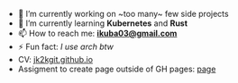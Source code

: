 - 🔭 I’m currently working on ~too many~ few side projects
- 🌱 I’m currently learning **Kubernetes** and **Rust**
- 📫 How to reach me: **ikuba03@gmail.com**
- ⚡ Fun fact: *I use arch btw*
- CV: [jk2kgit.github.io](https://jk2kgit.github.io)
- Assigment to create page outside of GH pages: [page](https://biaxial-summaries.000webhostapp.com/)

